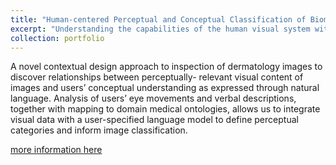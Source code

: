 ```yaml
---
title: "Human-centered Perceptual and Conceptual Classification of Biomedical Images"
excerpt: "Understanding the capabilities of the human visual system with respect to biomedical imaging and in extracting and utilizing tacit knowledge of domain experts <br/><img width='600' src='/images/IMG_00001.png'>"
collection: portfolio
---
```


A novel contextual design approach to inspection of dermatology images to discover relationships between perceptually- relevant visual content of images and users’ conceptual understanding as expressed through natural language. Analysis of users’ eye movements and verbal descriptions, together with mapping to domain medical ontologies, allows us to integrate visual data with a user-specified language model to define perceptual categories and inform image classification.

[more information here](http://hccl.gccis.rit.edu/index.php/research-projects)
